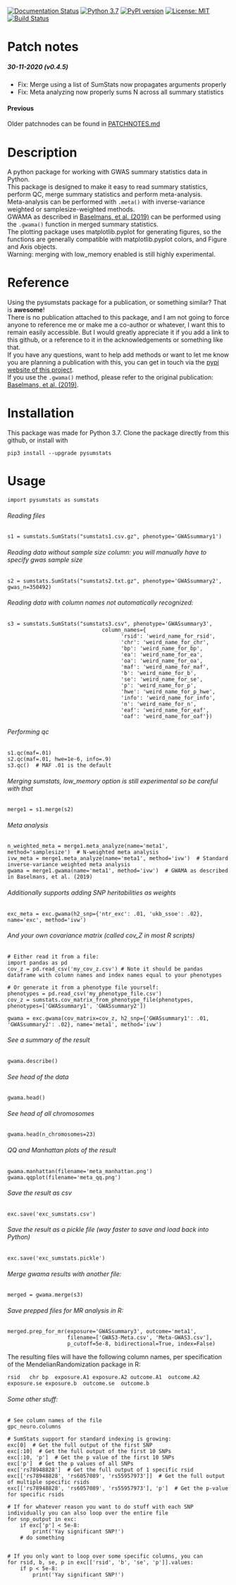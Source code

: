 [![Documentation Status](https://readthedocs.org/projects/pysumstats/badge/?version=latest)](https://pysumstats.readthedocs.io/en/latest/?badge=latest)
[![Python 3.7](https://img.shields.io/badge/python-3.7-blue.svg)](https://www.python.org/downloads/release/python-370/)
[![PyPI version](https://badge.fury.io/py/pysumstats.svg)](https://badge.fury.io/py/pysumstats)
[![License: MIT](https://img.shields.io/badge/License-MIT-yellow.svg)](https://opensource.org/licenses/MIT)
[![Build Status](https://travis-ci.org/matthijsz/pysumstats.svg?branch=master)](https://travis-ci.org/matthijsz/pysumstats)

# Patch notes

##### 30-11-2020 (v0.4.5)
 - Fix: Merge using a list of SumStats now propagates arguments properly
 - Fix: Meta analyzing now properly sums N across all summary statistics
 

#### Previous
Older patchnodes can be found in [PATCHNOTES.md](PATCHNOTES.md)

# Description

A python package for working with GWAS summary statistics data in Python. <br/>
This package is designed to make it easy to read summary statistics, perform QC, merge summary statistics and perform meta-analysis.<br/>
Meta-analysis can be performed with `.meta()` with inverse-variance weighted or samplesize-weighted methods.<br/>
GWAMA as described in [Baselmans, et al. (2019)](https://www.nature.com/articles/s41588-018-0320-8) can be performed using the `.gwama()` function in merged summary statistics. <br/>
The plotting package uses matplotlib.pyplot for generating figures, so the functions are generally compatible with matplotlib.pyplot colors, and Figure and Axis objects. <br/>
Warning: merging with low_memory enabled is still highly experimental. <br/>

# Reference

Using the pysumstats package for a publication, or something similar? That is **awesome**! <br/>
There is no publication attached to this package, 
and I am not going to force anyone to reference me or make me a co-author or whatever, I want this to remain easily accessible. 
But I would greatly appreciate it if you add a link to this github, or a reference to it in the acknowledgements or something like that. <br/>
If you have any questions, want to help add methods or want to let me know you are planning a publication with this, you can get in touch via the [pypi website of this project](https://pypi.org/project/pysumstats/). <br/>
If you use the `.gwama()` method, please refer to the original publication: [Baselmans, et al. (2019)](https://www.nature.com/articles/s41588-018-0320-8).

# Installation

This package was made for Python 3.7. Clone the package directly from this github, or install with 

`pip3 install --upgrade pysumstats`


# Usage

`import pysumstats as sumstats`
###### Reading files
`s1 = sumstats.SumStats("sumstats1.csv.gz", phenotype='GWASsummary1')`
###### Reading data without sample size column: you will manually have to specify gwas sample size
`s2 = sumstats.SumStats("sumstats2.txt.gz", phenotype='GWASsummary2', gwas_n=350492)`
###### Reading data with column names not automatically recognized:
```
s3 = sumstats.SumStats("sumstats3.csv", phenotype='GWASsummary3',
                              column_names={
                                    'rsid': 'weird_name_for_rsid',
                                    'chr': 'weird_name_for_chr',
                                    'bp': 'weird_name_for_bp',
                                    'ea': 'weird_name_for_ea',
                                    'oa': 'weird_name_for_oa',
                                    'maf': 'weird_name_for_maf',
                                    'b': 'weird_name_for_b',
                                    'se': 'weird_name_for_se',
                                    'p': 'weird_name_for_p',
                                    'hwe': 'weird_name_for_p_hwe',
                                    'info': 'weird_name_for_info',
                                    'n': 'weird_name_for_n',
                                    'eaf': 'weird_name_for_eaf',
                                    'oaf': 'weird_name_for_oaf'})
```
###### Performing qc
```
s1.qc(maf=.01)
s2.qc(maf=.01, hwe=1e-6, info=.9)
s3.qc()  # MAF .01 is the default
```
###### Merging sumstats, low_memory option is still experimental so be careful with that
`merge1 = s1.merge(s2)`

###### Meta analysis
```
n_weighted_meta = merge1.meta_analyze(name='meta1', method='samplesize')  # N-weighted meta analysis
ivw_meta = merge1.meta_analyze(name='meta1', method='ivw')  # Standard inverse-variance weighted meta analysis
gwama = merge1.gwama(name='meta1', method='ivw')  # GWAMA as described in Baselmans, et al. (2019)
```
###### Additionally supports adding SNP heritabilities as weights
`exc_meta = exc.gwama(h2_snp={'ntr_exc': .01, 'ukb_ssoe': .02}, name='exc', method='ivw')`
###### And your own covariance matrix (called cov_Z in most R scripts)
```
# Either read it from a file:
import pandas as pd
cov_z = pd.read_csv('my_cov_z.csv') # Note it should be pandas dataframe with column names and index names equal to your phenotypes

# Or generate it from a phenotype file yourself:
phenotypes = pd.read_csv('my_phenotype_file.csv')
cov_z = sumstats.cov_matrix_from_phenotype_file(phenotypes, phenotypes=['GWASsummary1', 'GWASsummary2'])

gwama = exc.gwama(cov_matrix=cov_z, h2_snp={'GWASsummary1': .01, 'GWASsummary2': .02}, name='meta1', method='ivw')
```
###### See a summary of the result
`gwama.describe()`
###### See head of the data
`gwama.head()`
###### See head of all chromosomes
`gwama.head(n_chromosomes=23)`

###### QQ and Manhattan plots of the result
```
gwama.manhattan(filename='meta_manhattan.png')
gwama.qqplot(filename='meta_qq.png')
``` 

###### Save the result as csv
`exc.save('exc_sumstats.csv')`
###### Save the result as a pickle file (way faster to save and load back into Python)
`exc.save('exc_sumstats.pickle')`

###### Merge gwama results with another file:
`merged = gwama.merge(s3)`
###### Save prepped files for MR analysis in R:
```
merged.prep_for_mr(exposure='GWASsummary3', outcome='meta1',
                   filename=['GWAS3-Meta.csv', 'Meta-GWAS3.csv'],
                   p_cutoff=5e-8, bidirectional=True, index=False)
```
The resulting files will have the following column names, per specification of the MendelianRandomization package in R:

`rsid	chr	bp	exposure.A1	exposure.A2	outcome.A1	outcome.A2	exposure.se	exposure.b	outcome.se	outcome.b`

###### Some other stuff:
```
# See column names of the file
gpc_neuro.columns

# SumStats support for standard indexing is growing:
exc[0]  # Get the full output of the first SNP
exc[:10]  # Get the full output of the first 10 SNPs
exc[:10, 'p']  # Get the p value of the first 10 SNPs
exc['p']  # Get the p values of all SNPs
exc['rs78948828']  # Get the full output of 1 specific rsid
exc[['rs78948828', 'rs6057089', 'rs55957973']]  # Get the full output of multiple specific rsids
exc[['rs78948828', 'rs6057089', 'rs55957973'], 'p']  # Get the p-value for specific rsids

# If for whatever reason you want to do stuff with each SNP individually you can also loop over the entire file
for snp_output in exc:
    if exc['p'] < 5e-8:
        print('Yay significant SNP!')
    # do something


# If you only want to loop over some specific columns, you can
for rsid, b, se, p in exc[['rsid', 'b', 'se', 'p']].values:
    if p < 5e-8:
        print('Yay significant SNP!')


```

